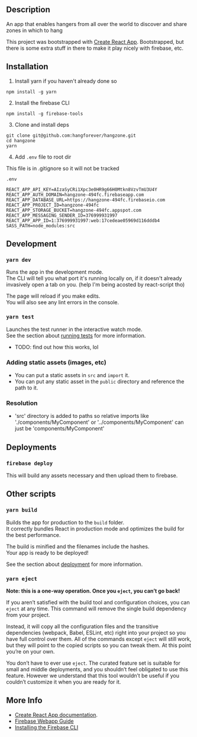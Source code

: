 ##  Description

An app that enables hangers from all over the world to discover and share zones
in which to hang 

This project was bootstrapped with [Create React App](https://github.com/facebook/create-react-app).
Bootstrapped, but there is some extra stuff in there to make it play nicely with firebase, etc.

## Installation

1. Install yarn if you haven't already done so

```
npm install -g yarn
```

2. Install the firebase CLI

```
npm install -g firebase-tools
```

3. Clone and install deps

```
git clone git@github.com:hangforever/hangzone.git
cd hangzone
yarn
```

4. Add `.env` file to root dir

This file is in .gitignore so it will not be tracked

`.env`
```
REACT_APP_API_KEY=AIzaSyCRi1Xpc3e0HR9g66H0Mtkn8VzvTmU3U4Y 
REACT_APP_AUTH_DOMAIN=hangzone-494fc.firebaseapp.com
REACT_APP_DATABASE_URL=https://hangzone-494fc.firebaseio.com
REACT_APP_PROJECT_ID=hangzone-494fc
REACT_APP_STORAGE_BUCKET=hangzone-494fc.appspot.com
REACT_APP_MESSAGING_SENDER_ID=376999931997
REACT_APP_APP_ID=1:376999931997:web:17cedeae05969d116dddb4
SASS_PATH=node_modules:src
```

## Development

### `yarn dev`

Runs the app in the development mode.<br />
The CLI will tell you what port it's running locally on, if it doesn't already invasively open a tab on you.
(help I'm being acosted by react-script tho)

The page will reload if you make edits.<br />
You will also see any lint errors in the console.

### `yarn test`

Launches the test runner in the interactive watch mode.<br />
See the section about [running tests](https://facebook.github.io/create-react-app/docs/running-tests) for more information.

- TODO: find out how this works, lol

### Adding static assets (images, etc)

- You can put a static assets in `src` and `import` it.
- You can put any static asset in the `public` directory and reference the path to it.

### Resolution

- 'src' directory is added to paths so relative imports like './components/MyComponent' or '../components/MyComponent' can just be 'components/MyComponent'

## Deployments

### `firebase deploy`

This will build any assets necessary and then upload them to firebase.


## Other scripts

### `yarn build`

Builds the app for production to the `build` folder.<br />
It correctly bundles React in production mode and optimizes the build for the best performance.

The build is minified and the filenames include the hashes.<br />
Your app is ready to be deployed!

See the section about [deployment](https://facebook.github.io/create-react-app/docs/deployment) for more information.

### `yarn eject`

**Note: this is a one-way operation. Once you `eject`, you can’t go back!**

If you aren’t satisfied with the build tool and configuration choices, you can `eject` at any time. This command will remove the single build dependency from your project.

Instead, it will copy all the configuration files and the transitive dependencies (webpack, Babel, ESLint, etc) right into your project so you have full control over them. All of the commands except `eject` will still work, but they will point to the copied scripts so you can tweak them. At this point you’re on your own.

You don’t have to ever use `eject`. The curated feature set is suitable for small and middle deployments, and you shouldn’t feel obligated to use this feature. However we understand that this tool wouldn’t be useful if you couldn’t customize it when you are ready for it.

## More Info

- [Create React App documentation](https://facebook.github.io/create-react-app/docs/getting-started).
- [Firebase Webapp Guide](https://firebase.google.com/docs/web/setup)
- [Installing the Firebase CLI](https://firebase.google.com/docs/web/setup#install-cli-deploy)